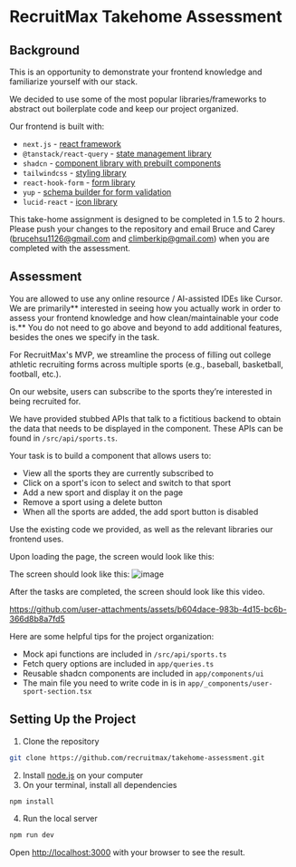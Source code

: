 # RecruitMax Takehome Assessment

## Background

This is an opportunity to demonstrate your frontend knowledge and familiarize yourself with our stack.

We decided to use some of the most popular libraries/frameworks to abstract out boilerplate code and keep our project organized.

Our frontend is built with:
- `next.js` - [react framework](https://nextjs.org/)
- `@tanstack/react-query` - [state management library](https://www.npmjs.com/package/@tanstack/react-query)
- `shadcn` - [component library with prebuilt components](https://ui.shadcn.com/)
- `tailwindcss` - [styling library](https://tailwindcss.com/)
- `react-hook-form` - [form library](https://www.npmjs.com/package/react-hook-form)
- `yup` - [schema builder for form validation](https://www.npmjs.com/package/yup)
- `lucid-react` - [icon library](https://lucide.dev/icons/)

This take-home assignment is designed to be completed in 1.5 to 2 hours. Please push your changes to the repository and email Bruce and Carey (brucehsu1126@gmail.com and climberkip@gmail.com) when you are completed with the assessment.

## Assessment

You are allowed to use any online resource / AI-assisted IDEs like Cursor. We are primarily** interested in seeing how you actually work in order to assess your frontend knowledge and how clean/maintainable your code is.** You do not need to go above and beyond to add additional features, besides the ones we specify in the task.

For RecruitMax's MVP, we streamline the process of filling out college athletic recruiting forms across multiple sports (e.g., baseball, basketball, football, etc.).

On our website, users can subscribe to the sports they’re interested in being recruited for.

We have provided stubbed APIs that talk to a fictitious backend to obtain the data that needs to be displayed in the component. These APIs can be found in `/src/api/sports.ts`.

Your task is to build a component that allows users to:
- View all the sports they are currently subscribed to
- Click on a sport's icon to select and switch to that sport
- Add a new sport and display it on the page
- Remove a sport using a delete button
- When all the sports are added, the add sport button is disabled

Use the existing code we provided, as well as the relevant libraries our frontend uses.

Upon loading the page, the screen would look like this:

The screen should look like this:
![image](https://github.com/user-attachments/assets/fe4e1403-845e-4c98-8b22-cf9611e89b9b)


After the tasks are completed, the screen should look like this video.

https://github.com/user-attachments/assets/b604dace-983b-4d15-bc6b-366d8b8a7fd5

Here are some helpful tips for the project organization:
- Mock api functions are included in `/src/api/sports.ts`
- Fetch query options are included in `app/queries.ts`
- Reusable shadcn components are included in `app/components/ui`
- The main file you need to write code in is in `app/_components/user-sport-section.tsx`

## Setting Up the Project
1. Clone the repository
```bash
git clone https://github.com/recruitmax/takehome-assessment.git
```
2. Install [node.js](https://nodejs.org/en) on your computer
3. On your terminal, install all dependencies
```bash
npm install
```
4. Run the local server
```bash
npm run dev
```

Open [http://localhost:3000](http://localhost:3000) with your browser to see the result.

